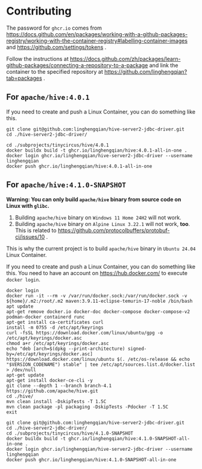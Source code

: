 # Contributing

The password for `ghcr.io` comes from https://docs.github.com/en/packages/working-with-a-github-packages-registry/working-with-the-container-registry#labelling-container-images
and https://github.com/settings/tokens .

Follow the instructions at https://docs.github.com/zh/packages/learn-github-packages/connecting-a-repository-to-a-package
and link the container to the specified repository at https://github.com/linghengqian?tab=packages .

## For `apache/hive:4.0.1`

If you need to create and push a Linux Container, you can do something like this.

```shell
git clone git@github.com:linghengqian/hive-server2-jdbc-driver.git
cd ./hive-server2-jdbc-driver/

cd ./subprojects/tinycircus/hive/4.0.1
docker buildx build -t ghcr.io/linghengqian/hive:4.0.1-all-in-one .
docker login ghcr.io/linghengqian/hive-server2-jdbc-driver --username linghengqian
docker push ghcr.io/linghengqian/hive:4.0.1-all-in-one
```

## For `apache/hive:4.1.0-SNAPSHOT`

**Warning: You can only build `apache/hive` binary from source code on Linux with `glibc`.**
1. Building `apache/hive` binary on `Windows 11 Home 24H2` will not work.
2. Building `apache/hive` binary on `Alpine Linux 3.22.1` will not work, **too**. This is related to https://github.com/protocolbuffers/protobuf-ci/issues/10 .

This is why the current project is to build `apache/hive` binary in `Ubuntu 24.04` Linux Container.

If you need to create and push a Linux Container, you can do something like this.
You need to have an account on https://hub.docker.com/ to execute `docker login`.

```shell
docker login
docker run -it --rm -v /var/run/docker.sock:/var/run/docker.sock -v ${home}/.m2:/root/.m2 maven:3.9.11-eclipse-temurin-17-noble /bin/bash
apt update
apt-get remove docker.io docker-doc docker-compose docker-compose-v2 podman-docker containerd runc
apt-get install ca-certificates curl
install -m 0755 -d /etc/apt/keyrings
curl -fsSL https://download.docker.com/linux/ubuntu/gpg -o /etc/apt/keyrings/docker.asc
chmod a+r /etc/apt/keyrings/docker.asc
echo "deb [arch=$(dpkg --print-architecture) signed-by=/etc/apt/keyrings/docker.asc] https://download.docker.com/linux/ubuntu $(. /etc/os-release && echo "$VERSION_CODENAME") stable" | tee /etc/apt/sources.list.d/docker.list > /dev/null
apt-get update
apt-get install docker-ce-cli -y
git clone --depth 1 --branch branch-4.1 https://github.com/apache/hive.git
cd ./hive/
mvn clean install -DskipTests -T 1.5C
mvn clean package -pl packaging -DskipTests -Pdocker -T 1.5C
exit

git clone git@github.com:linghengqian/hive-server2-jdbc-driver.git
cd ./hive-server2-jdbc-driver/
cd ./subprojects/tinycircus/hive/4.1.0-SNAPSHOT
docker buildx build -t ghcr.io/linghengqian/hive:4.1.0-SNAPSHOT-all-in-one .
docker login ghcr.io/linghengqian/hive-server2-jdbc-driver --username linghengqian
docker push ghcr.io/linghengqian/hive:4.1.0-SNAPSHOT-all-in-one
```

